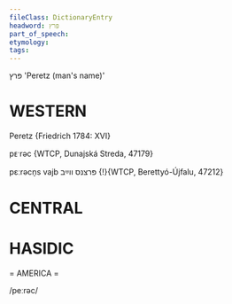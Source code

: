 ```yaml
---
fileClass: DictionaryEntry
headword: פּרץ
part_of_speech: 
etymology: 
tags: 
---
```

פּרץ
'Peretz (man's name)'

WESTERN
========

Peretz {Friedrich 1784: XVI}

pᴇˑrəc {WTCP, Dunajská Streda, 47179}

pɛːrəcn̩s vajb פּרצנס ווײַב {!}{WTCP, Berettyó-Újfalu, 47212}

CENTRAL
========

HASIDIC
=======
= AMERICA = 

/peːrəc/